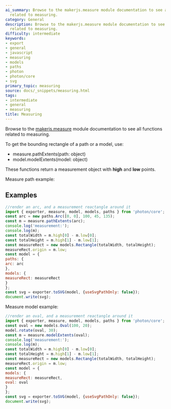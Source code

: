 ```yaml
---
ai_summary: Browse to the makerjs.measure module documentation to see all functions
  related to measuring.
category: General
description: Browse to the makerjs.measure module documentation to see all functions
  related to measuring.
difficulty: intermediate
keywords:
- export
- general
- javascript
- measuring
- models
- paths
- photon
- photon/core
- svg
primary_topic: measuring
source: docs/_snippets/measuring.html
tags:
- intermediate
- general
- measuring
title: Measuring
---
```

Browse to the [makerjs.measure](../api/modules/measure.md) module documentation to see all functions related to measuring.

To get the bounding rectangle of a path or a model, use:

* measure.pathExtents(path: object)
* model.modelExtents(model: object)

These functions return a measurement object with **high** and **low** points.

Measure path example:


## Examples

```javascript
//render an arc, and a measurement reactangle around it
import { exporter, measure, model, models, paths } from 'photon/core';
const arc = new paths.Arc([0, 0], 100, 45, 135);
const m = measure.pathExtents(arc);
console.log('measurement:');
console.log(m);
const totalWidth = m.high[0] - m.low[0];
const totalHeight = m.high[1] - m.low[1];
const measureRect = new models.Rectangle(totalWidth, totalHeight);
measureRect.origin = m.low;
const model = {
paths: {
arc: arc
},
models: {
measureRect: measureRect
}
};
const svg = exporter.toSVG(model, {useSvgPathOnly: false});
document.write(svg);
```

Measure model example:

```javascript
//render an oval, and a measurement reactangle around it
import { exporter, measure, model, models, paths } from 'photon/core';
const oval = new models.Oval(100, 20);
model.rotate(oval, 30);
const m = measure.modelExtents(oval);
console.log('measurement:');
console.log(m);
const totalWidth = m.high[0] - m.low[0];
const totalHeight = m.high[1] - m.low[1];
const measureRect = new models.Rectangle(totalWidth, totalHeight);
measureRect.origin = m.low;
const model = {
models: {
measureRect: measureRect,
oval: oval
}
};
const svg = exporter.toSVG(model, {useSvgPathOnly: false});
document.write(svg);
```
